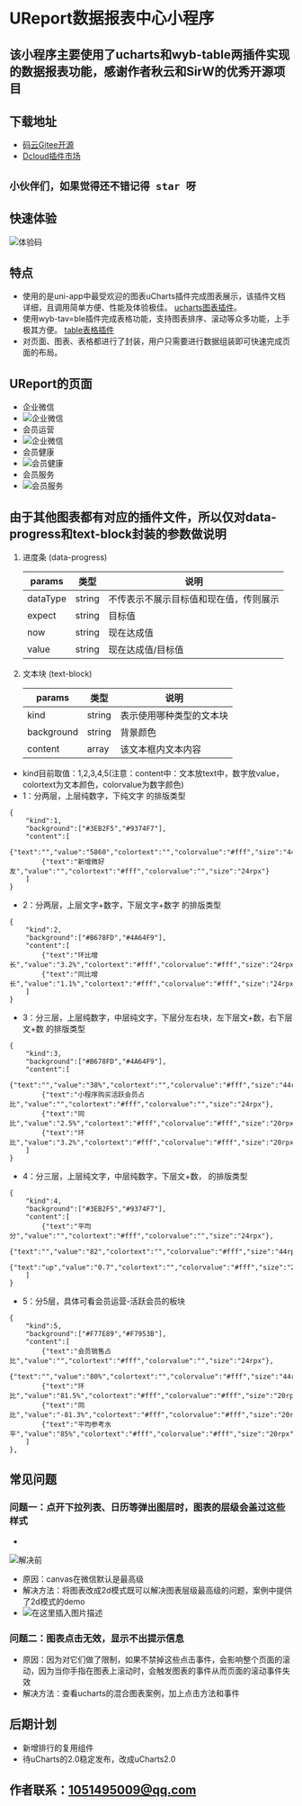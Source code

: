 
# UReport数据报表中心小程序

## 该小程序主要使用了ucharts和wyb-table两插件实现的数据报表功能，感谢作者秋云和SirW的优秀开源项目

## 下载地址
- [码云Gitee开源](https://gitee.com/huang_si_hao/uni_-report)
- [Dcloud插件市场](https://ext.dcloud.net.cn/plugin?id=4373)

## `小伙伴们，如果觉得还不错记得 star 呀`

## 快速体验

![体验码](https://img-blog.csdnimg.cn/2021030910362459.jpg#pic_center)

## 特点
- 使用的是uni-app中最受欢迎的图表uCharts插件完成图表展示，该插件文档详细，且调用简单方便、性能及体验极佳。 [ucharts图表插件](https://ext.dcloud.net.cn/plugin?id=271)。
- 使用wyb-tav=ble插件完成表格功能，支持图表排序、滚动等众多功能，上手极其方便。 [table表格插件](https://ext.dcloud.net.cn/plugin?id=2667)
- 对页面、图表、表格都进行了封装，用户只需要进行数据组装即可快速完成页面的布局。

## UReport的页面
- 企业微信
- ![企业微信](https://img-blog.csdnimg.cn/20210311104151959.gif#pic_center)
- 会员运营
- ![企业微信](https://img-blog.csdnimg.cn/20210311104151959.gif#pic_center)
- 会员健康
- ![会员健康](https://img-blog.csdnimg.cn/20210311104348588.gif#pic_center)
- 会员服务
- ![会员服务](https://img-blog.csdnimg.cn/20210311104405144.gif#pic_center)

## 由于其他图表都有对应的插件文件，所以仅对data-progress和text-block封装的参数做说明

 1. 进度条 (data-progress)

	| params    | 类型   | 说明                                       |
	| ------    | ------ | -------------------------------------------|
	| dataType  | string | 不传表示不展示目标值和现在值，传则展示       |
	| expect    | string | 目标值                                     |
	| now       | string | 现在达成值                                 |
	| value     | string | 现在达成值/目标值                           |

 2. 文本块 (text-block)

    | params | 类型           | 说明                                        |
    | ------ | -------------- | ------------------------------------------- |
    | kind  | string         | 表示使用哪种类型的文本块                       |
    | background    | string         | 背景颜色             |
    | content  | array | 该文本框内文本内容 |
	
- kind目前取值：1,2,3,4,5(注意：content中：文本放text中，数字放value，colortext为文本颜色，colorvalue为数字颜色)
- 1：分两层，上层纯数字，下纯文字 的排版类型
```
{
	"kind":1,
	"background":["#3EB2F5","#9374F7"],
	"content":[
		{"text":"","value":"5860","colortext":"","colorvalue":"#fff","size":"44rpx"},
		{"text":"新增微好友","value":"","colortext":"#fff","colorvalue":"","size":"24rpx"}
	]
}
```
- 2：分两层，上层文字+数字，下层文字+数字 的排版类型
```
{
	"kind":2,
	"background":["#B678FD","#4A64F9"],
	"content":[
		{"text":"环比增长","value":"3.2%","colortext":"#fff","colorvalue":"#fff","size":"24rpx"},
		{"text":"同比增长","value":"1.1%","colortext":"#fff","colorvalue":"#fff","size":"24rpx"}
	]
}
```
- 3：分三层，上层纯数字，中层纯文字，下层分左右块，左下层文+数，右下层文+数 的排版类型
```
{
	"kind":3,
	"background":["#B678FD","#4A64F9"],
	"content":[
		{"text":"","value":"38%","colortext":"","colorvalue":"#fff","size":"44rpx"},
		{"text":"小程序购买活跃会员占比","value":"","colortext":"#fff","colorvalue":"","size":"24rpx"},
		{"text":"同比","value":"2.5%","colortext":"#fff","colorvalue":"#fff","size":"20rpx"},
		{"text":"环比","value":"3.2%","colortext":"#fff","colorvalue":"#fff","size":"20rpx"}
	]
}
```
- 4：分三层，上层纯文字，中层纯数字，下层文+数， 的排版类型
```
{
	"kind":4,
	"background":["#3EB2F5","#9374F7"],
	"content":[
		{"text":"平均分","value":"","colortext":"#fff","colorvalue":"","size":"24rpx"},
		{"text":"","value":"82","colortext":"","colorvalue":"#fff","size":"44rpx"},
		{"text":"up","value":"0.7","colortext":"","colorvalue":"#fff","size":"20rpx"}
	]
}
```
- 5：分5层，具体可看会员运营-活跃会员的板块
```
{
	"kind":5,
	"background":["#F77E89","#F7953B"],
	"content":[
		{"text":"会员销售占比","value":"","colortext":"#fff","colorvalue":"","size":"24rpx"},
		{"text":"","value":"80%","colortext":"","colorvalue":"#fff","size":"44rpx"},
		{"text":"环比","value":"81.5%","colortext":"#fff","colorvalue":"#fff","size":"20rpx"},
		{"text":"同比","value":"-81.3%","colortext":"#fff","colorvalue":"#fff","size":"20rpx"},
		{"text":"平均参考水平","value":"85%","colortext":"#fff","colorvalue":"#fff","size":"20rpx"}
	]
},
```

## 常见问题
### 问题一：点开下拉列表、日历等弹出图层时，图表的层级会盖过这些样式
  - 
![解决前](https://img-blog.csdnimg.cn/20210315165140477.jpg?x-oss-process=image/watermark,type_ZmFuZ3poZW5naGVpdGk,shadow_10,text_aHR0cHM6Ly9ibG9nLmNzZG4ubmV0L3dlaXhpbl80MjAwMDgxNg==,size_16,color_FFFFFF,t_70#pic_center)
- 原因：canvas在微信默认是最高级
- 解决方法：将图表改成2d模式既可以解决图表层级最高级的问题，案例中提供了2d模式的demo
 - ![在这里插入图片描述](https://img-blog.csdnimg.cn/2021031517032053.jpg?x-oss-process=image/watermark,type_ZmFuZ3poZW5naGVpdGk,shadow_10,text_aHR0cHM6Ly9ibG9nLmNzZG4ubmV0L3dlaXhpbl80MjAwMDgxNg==,size_16,color_FFFFFF,t_70#pic_center)
### 问题二：图表点击无效，显示不出提示信息
- 原因：因为对它们做了限制，如果不禁掉这些点击事件，会影响整个页面的滚动，因为当你手指在图表上滚动时，会触发图表的事件从而页面的滚动事件失效
- 解决方法：查看ucharts的混合图表案例，加上点击方法和事件

## 后期计划
- 新增排行的复用组件
- 待uCharts的2.0稳定发布，改成uCharts2.0

## 作者联系：1051495009@qq.com

